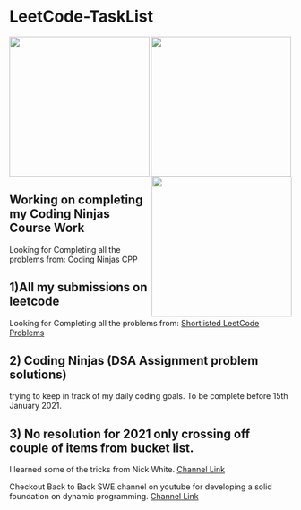 # LeetCode-TaskList

<img align='left' src="https://miro.medium.com/max/800/1*bOxDNmWX_nL4W4qB-ey0VQ.gif" width="250">
<img align='right' src="https://miro.medium.com/max/800/1*bOxDNmWX_nL4W4qB-ey0VQ.gif" width="250">
<img align='center' src="https://i.pinimg.com/originals/81/52/58/81525851413fac11dca44e57076b396a.gif" width="250">


## Working on completing my Coding Ninjas Course Work

Looking for Completing all the problems from:
Coding Ninjas CPP

## 1)All my submissions on leetcode
Looking for Completing all the problems from:
[Shortlisted LeetCode Problems](https://docs.google.com/spreadsheets/d/1SbpY-04Cz8EWw3A_LBUmDEXKUMO31DBjfeMoA0dlfIA/htmlview?sle=true#)

## 2) Coding Ninjas (DSA Assignment problem solutions)
trying to keep in track of my daily coding goals.
To be complete before 15th January 2021.
## 3) No resolution for 2021 only crossing off couple of items from bucket list. 

I learned some of the tricks from Nick White.
[Channel Link](https://www.youtube.com/channel/UC1fLEeYICmo3O9cUsqIi7HA)

Checkout Back to Back SWE channel on youtube for developing a solid foundation on dynamic programming.
[Channel Link](https://www.youtube.com/channel/UCmJz2DV1a3yfgrR7GqRtUUA)

